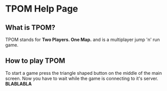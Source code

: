 # TPOM Help Page
## What is TPOM?
TPOM stands for **Two Players. One Map.** and is a multiplayer jump 'n' run game.
## How to play TPOM
To start a game press the triangle shaped button on the middle of the main screen. Now you have to wait while the game is connecting to it's server. **BLABLABLA**
